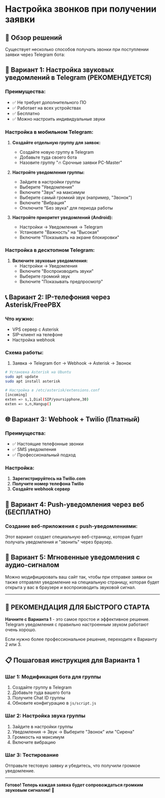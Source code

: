 # Настройка звонков при получении заявки

## 🎯 Обзор решений

Существует несколько способов получать звонки при поступлении заявки через Telegram бота:

## 🔔 Вариант 1: Настройка звуковых уведомлений в Telegram (РЕКОМЕНДУЕТСЯ)

### Преимущества:
- ✅ Не требует дополнительного ПО
- ✅ Работает на всех устройствах
- ✅ Бесплатно
- ✅ Можно настроить индивидуальные звуки

### Настройка в мобильном Telegram:

1. **Создайте отдельную группу для заявок:**
   - Создайте новую группу в Telegram
   - Добавьте туда своего бота
   - Назовите группу "🔥 Срочные заявки PC-Master"

2. **Настройте уведомления группы:**
   - Зайдите в настройки группы
   - Выберите "Уведомления"
   - Включите "Звук" на максимум
   - Выберите самый громкий звук (например, "Звонок")
   - Включите "Вибрация"
   - Отключите "Без звука" для периода работы

3. **Настройте приоритет уведомлений (Android):**
   - Настройки → Уведомления → Telegram
   - Установите "Важность" на "Высокая"
   - Включите "Показывать на экране блокировки"

### Настройка в десктопном Telegram:

1. **Включите звуковые уведомления:**
   - Настройки → Уведомления
   - Включите "Воспроизводить звуки"
   - Выберите громкий звук
   - Включите "Показывать предпросмотр"

## 📞 Вариант 2: IP-телефония через Asterisk/FreePBX

### Что нужно:
- VPS сервер с Asterisk
- SIP-клиент на телефоне
- Настройка webhook

### Схема работы:
1. Заявка → Telegram бот → Webhook → Asterisk → Звонок

```bash
# Установка Asterisk на Ubuntu
sudo apt update
sudo apt install asterisk

# Настройка в /etc/asterisk/extensions.conf
[incoming]
exten => s,1,Dial(SIP/yoursipphone,30)
exten => s,n,Hangup()
```

## 🌐 Вариант 3: Webhook + Twilio (Платный)

### Преимущества:
- ✅ Настоящие телефонные звонки
- ✅ SMS уведомления
- ✅ Профессиональный подход

### Настройка:

1. **Зарегистрируйтесь на Twilio.com**
2. **Получите номер телефона Twilio**
3. **Создайте webhook сервер**

## 📱 Вариант 4: Push-уведомления через веб (БЕСПЛАТНО)

### Создание веб-приложения с push-уведомлениями:

Этот вариант создает специальную веб-страницу, которая будет получать уведомления и "звонить" через браузер.

## 🎵 Вариант 5: Мгновенные уведомления с аудио-сигналом

Можно модифицировать ваш сайт так, чтобы при отправке заявки он также отправлял уведомление на специальную страницу, которая будет открыта у вас в браузере и воспроизводить звуковой сигнал.

---

## 🚀 РЕКОМЕНДАЦИЯ ДЛЯ БЫСТРОГО СТАРТА

**Начните с Варианта 1** - это самое простое и эффективное решение. Telegram уведомления с правильно настроенным звуком работают очень хорошо.

Если нужно более профессиональное решение, переходите к Варианту 2 или 3.

## 📋 Пошаговая инструкция для Варианта 1

### Шаг 1: Модификация бота для группы

1. Создайте группу в Telegram
2. Добавьте туда вашего бота
3. Получите Chat ID группы
4. Обновите конфигурацию в `js/script.js`

### Шаг 2: Настройка звука группы

1. Зайдите в настройки группы
2. Уведомления → Звук → Выберите "Звонок" или "Сирена"
3. Громкость на максимум
4. Включите вибрацию

### Шаг 3: Тестирование

Отправьте тестовую заявку и убедитесь, что получили громкое уведомление.

---

**Готово! Теперь каждая заявка будет сопровождаться громким звуковым сигналом! 🔔**
